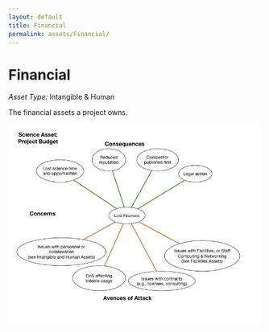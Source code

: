 ```yaml
---
layout: default
title: Financial
permalink: assets/Financial/
---
```


# Financial

*Asset Type:*  Intangible & Human

The financial assets a project owns.

![Financial](../../diagrams/Financial.png)
